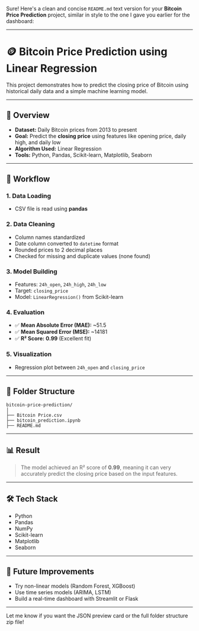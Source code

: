 Sure! Here's a clean and concise `README.md` text version for your **Bitcoin Price Prediction** project, similar in style to the one I gave you earlier for the dashboard:

---

# 🪙 Bitcoin Price Prediction using Linear Regression

This project demonstrates how to predict the closing price of Bitcoin using historical daily data and a simple machine learning model.

---

## 📌 Overview

* **Dataset:** Daily Bitcoin prices from 2013 to present
* **Goal:** Predict the **closing price** using features like opening price, daily high, and daily low
* **Algorithm Used:** Linear Regression
* **Tools:** Python, Pandas, Scikit-learn, Matplotlib, Seaborn

---

## 🔄 Workflow

### 1. Data Loading

* CSV file is read using **pandas**

### 2. Data Cleaning

* Column names standardized
* Date column converted to `datetime` format
* Rounded prices to 2 decimal places
* Checked for missing and duplicate values (none found)

### 3. Model Building

* Features: `24h_open`, `24h_high`, `24h_low`
* Target: `closing_price`
* Model: `LinearRegression()` from Scikit-learn

### 4. Evaluation

* ✅ **Mean Absolute Error (MAE):** \~51.5
* ✅ **Mean Squared Error (MSE):** \~14181
* ✅ **R² Score:** **0.99** (Excellent fit)

### 5. Visualization

* Regression plot between `24h_open` and `closing_price`

---

## 📂 Folder Structure

```
bitcoin-price-prediction/
│
├── Bitcoin Price.csv
├── bitcoin_prediction.ipynb
├── README.md
```

---

## 📊 Result

> The model achieved an R² score of **0.99**, meaning it can very accurately predict the closing price based on the input features.

---

## 🛠 Tech Stack

* Python
* Pandas
* NumPy
* Scikit-learn
* Matplotlib
* Seaborn

---

## 🔮 Future Improvements

* Try non-linear models (Random Forest, XGBoost)
* Use time series models (ARIMA, LSTM)
* Build a real-time dashboard with Streamlit or Flask

---

Let me know if you want the JSON preview card or the full folder structure zip file!


